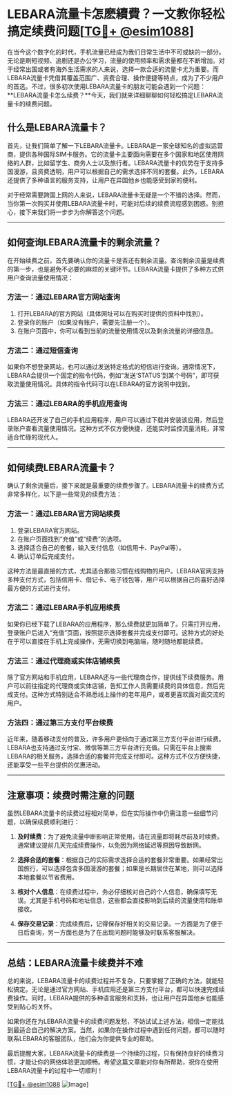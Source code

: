 # LEBARA流量卡怎麽續費？一文教你轻松搞定续费问题[[TG💪+ @esim1088](https://t.me/s/esim1088)]

在当今这个数字化的时代，手机流量已经成为我们日常生活中不可或缺的一部分。无论是刷短视频、追剧还是办公学习，流量的使用频率和需求量都在不断增加。对于经常出国或者有海外生活需求的人来说，选择一款合适的流量卡尤为重要。而LEBARA流量卡凭借其覆盖范围广、资费合理、操作便捷等特点，成为了不少用户的首选。不过，很多初次使用LEBARA流量卡的朋友可能会遇到一个问题：**LEBARA流量卡怎么续费？**今天，我们就来详细聊聊如何轻松搞定LEBARA流量卡的续费问题。

## 什么是LEBARA流量卡？

首先，让我们简单了解一下LEBARA流量卡。LEBARA是一家全球知名的虚拟运营商，提供各种国际SIM卡服务。它的流量卡主要面向需要在多个国家和地区使用网络的人群，比如留学生、商务人士以及旅行者。LEBARA流量卡的优势在于支持多国漫游，且资费透明，用户可以根据自己的需求选择不同的套餐。此外，LEBARA还提供了多种语言的服务支持，让用户在异国他乡也能感受到家的便利。

对于经常需要跨国上网的人来说，LEBARA流量卡无疑是一个不错的选择。然而，当你第一次购买并使用LEBARA流量卡时，可能对后续的续费流程感到困惑。别担心，接下来我们将一步步为你解答这个问题。

---

## 如何查询LEBARA流量卡的剩余流量？

在开始续费之前，首先要确认你的流量卡是否还有剩余流量。查询剩余流量是续费的第一步，也是避免不必要的麻烦的关键环节。LEBARA流量卡提供了多种方式供用户查询流量使用情况：

### 方法一：通过LEBARA官方网站查询

1. 打开LEBARA的官方网站（具体网址可以在购买时提供的资料中找到）。
2. 登录你的账户（如果没有账户，需要先注册一个）。
3. 在账户页面中，你可以看到当前的流量使用情况以及剩余流量的详细信息。

### 方法二：通过短信查询

如果你不想登录网站，也可以通过发送特定格式的短信进行查询。通常情况下，LEBARA会提供一个固定的指令代码，例如“发送‘STATUS’到某个号码”，即可获取流量使用情况。具体的指令代码可以在LEBARA的官方说明中找到。

### 方法三：通过LEBARA的手机应用查询

LEBARA还开发了自己的手机应用程序，用户可以通过下载并安装该应用，然后登录账户查看流量使用情况。这种方式不仅方便快捷，还能实时监控流量消耗，非常适合忙碌的现代人。

---

## 如何续费LEBARA流量卡？

确认了剩余流量后，接下来就是最重要的续费步骤了。LEBARA流量卡的续费方式非常多样化，以下是一些常见的续费方法：

### 方法一：通过LEBARA官方网站续费

1. 登录LEBARA官方网站。
2. 在账户页面找到“充值”或“续费”的选项。
3. 选择适合自己的套餐，输入支付信息（如信用卡、PayPal等）。
4. 确认订单后完成支付。

这种方法是最直接的方式，尤其适合那些习惯在线购物的用户。LEBARA官网支持多种支付方式，包括信用卡、借记卡、电子钱包等，用户可以根据自己的喜好选择最方便的方式进行支付。

### 方法二：通过LEBARA手机应用续费

如果你已经下载了LEBARA的应用程序，那么续费就更加简单了。只需打开应用，登录账户后进入“充值”页面，按照提示选择套餐并完成支付即可。这种方式的好处在于可以直接在手机上完成操作，无需切换到电脑端，随时随地都能续费。

### 方法三：通过代理商或实体店铺续费

除了官方网站和手机应用，LEBARA还与一些代理商合作，提供线下续费服务。用户可以前往指定的代理商或实体店铺，告知工作人员需要续费的具体信息，然后完成支付。这种方式特别适合不熟悉线上操作的老年用户，或者更喜欢面对面交流的用户。

### 方法四：通过第三方支付平台续费

近年来，随着移动支付的普及，许多用户更倾向于通过第三方支付平台进行续费。LEBARA也支持通过支付宝、微信等第三方平台进行充值。只需在平台上搜索LEBARA的相关服务，选择合适的套餐并完成支付即可。这种方式不仅方便快捷，还能享受一些平台提供的优惠活动。

---

## 注意事项：续费时需注意的问题

虽然LEBARA流量卡的续费过程相对简单，但在实际操作中仍需注意一些细节问题，以确保续费顺利进行：

1. **及时续费**：为了避免流量中断影响正常使用，请在流量即将耗尽前及时续费。通常建议提前几天完成续费操作，以免因为网络延迟等原因导致断网。

2. **选择合适的套餐**：根据自己的实际需求选择合适的套餐非常重要。如果经常出国旅行，可以选择包含多国漫游的套餐；如果是长期居住在某地，则可以选择本地套餐以节省费用。

3. **核对个人信息**：在续费过程中，务必仔细核对自己的个人信息，确保填写无误。尤其是手机号码和地址信息，这些都会直接影响到后续的流量使用和账单接收。

4. **保存交易记录**：完成续费后，记得保存好相关的交易记录。一方面是为了便于日后查询，另一方面也是为了在出现问题时能够及时联系客服解决。

---

## 总结：LEBARA流量卡续费并不难

总的来说，LEBARA流量卡的续费过程并不复杂，只要掌握了正确的方法，就能轻松搞定。无论是通过官方网站、手机应用还是第三方支付平台，都可以快速完成续费操作。同时，LEBARA提供的多种语言服务和支持，也让用户在异国他乡也能感受到贴心的关怀。

如果你还在为LEBARA流量卡的续费问题发愁，不妨试试上述方法，相信一定能找到最适合自己的解决方案。当然，如果你在操作过程中遇到任何问题，都可以随时联系LEBARA的客服团队，他们会为你提供专业的帮助。

最后提醒大家，LEBARA流量卡的续费是一个持续的过程，只有保持良好的续费习惯，才能让你的网络体验更加顺畅。希望这篇文章能对你有所帮助，祝你在使用LEBARA流量卡的过程中一切顺利！

[[TG💪+ @esim1088](https://t.me/s/esim1088) ![Image](https://i.postimg.cc/4NQfJmqS/Snipaste-2025-05-13-00-14-12.png)]